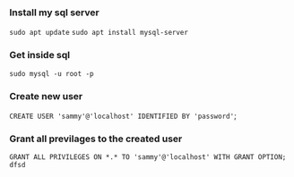 ### Install my sql server
`sudo apt update`
`sudo apt install mysql-server`

### Get inside sql
`sudo mysql -u root -p`

### Create new user
`CREATE USER 'sammy'@'localhost' IDENTIFIED BY 'password'`;

### Grant  all previlages to the created user
`GRANT ALL PRIVILEGES ON *.* TO 'sammy'@'localhost' WITH GRANT OPTION;`  
`dfsd`



